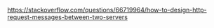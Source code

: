 https://stackoverflow.com/questions/66719964/how-to-design-http-request-messages-between-two-servers
